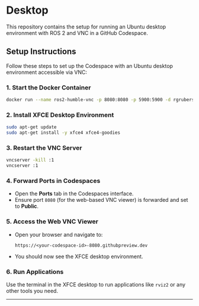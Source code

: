 # Desktop

This repository contains the setup for running an Ubuntu desktop environment with ROS 2 and VNC in a GitHub Codespace.

## Setup Instructions

Follow these steps to set up the Codespace with an Ubuntu desktop environment accessible via VNC:

### 1. Start the Docker Container
```bash
docker run --name ros2-humble-vnc -p 8080:8080 -p 5900:5900 -d rgruberski/ros2-ubuntu-web-vnc:humble
```

### 2. Install XFCE Desktop Environment
```bash
sudo apt-get update
sudo apt-get install -y xfce4 xfce4-goodies
```

### 3. Restart the VNC Server
```bash
vncserver -kill :1
vncserver :1
```

### 4. Forward Ports in Codespaces
- Open the **Ports** tab in the Codespaces interface.
- Ensure port `8080` (for the web-based VNC viewer) is forwarded and set to **Public**.

### 5. Access the Web VNC Viewer
- Open your browser and navigate to:
  ```
  https://<your-codespace-id>-8080.githubpreview.dev
  ```
- You should now see the XFCE desktop environment.

### 6. Run Applications
Use the terminal in the XFCE desktop to run applications like `rviz2` or any other tools you need.

---